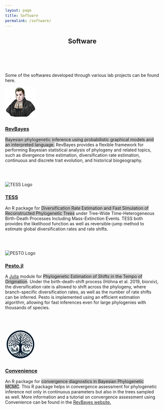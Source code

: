 ```yaml
---
layout: page
title: Software
permalink: /software/
---
```


<header class="page-header">
  <h2 class="page-title">Software</h2>
  <br>
</header>

<div class="center">

<p class="intro-text">
  Some of the softwares developed through various lab projects can be found here.
</p>

<div class="projects-container">

  <!-- RevBayes -->
  <div class="project">
    <img class="project-image floatleft" src="/assets/images/RevBayes_logo.png" alt="RevBayes Logo" style="width: 100px; height: auto;">
    <div class="project-content">
      <h3><a href="https://revbayes.github.io/" target="_blank"><strong>RevBayes</strong></a></h3>
      <p class="project-description">
        <span style="background-color: #CECECE">Bayesian phylogenetic inference using probabilistic graphical models and an interpreted language.</span>
        RevBayes provides a flexible framework for performing Bayesian statistical analysis of phylogeny and related topics, such as divergence time estimation, diversification rate estimation, continuous and discrete trait evolution, and historical biogeography.
      </p>
    </div>
  </div>

  <br><br>

  <!-- TESS -->
  <div class="project">
    <img class="project-image floatleft" src="/assets/images/TESS_logo.png" alt="TESS Logo" style="width: 10px; height: auto;">
    <div class="project-content">
      <h3><a href="https://cran.r-project.org/web/packages/TESS/" target="_blank"><strong>TESS</strong></a></h3>
      <p class="project-description">
        An R package for <span style="background-color: #CECECE">Diversification Rate Estimation and Fast Simulation of Reconstructed Phylogenetic Trees</span> under Tree-Wide Time-Heterogeneous Birth-Death Processes Including Mass-Extinction Events.
        TESS both provides the likelihood function as well as reversible-jump method to estimate global diversification rates and rate shifts.
      </p>
    </div>
  </div>

  <br><br>

  <!-- PESTO -->
  <div class="project">
    <img class="project-image floatleft" src="/assets/images/PESTO_logo.png" alt="PESTO Logo" style="width: 100px; height: auto;">
    <div class="project-content">
      <h3><a href="https://github.com/kopperud/Pesto.jl" target="_blank"><strong>Pesto.jl</strong></a></h3>
      <p class="project-description">
        A <a href="https://julialang.org/" target="_blank">Julia</a> module for <span style="background-color: #CECECE">Phylogenetic Estimation of Shifts in the Tempo of Origination</span>.
        Under the birth-death-shift process (Höhna et al. 2019, biorxiv), the diversification rate is allowed to shift across the phylogeny, where branch-specific diversification rates, as well as the number of rate shifts can be inferred.
        Pesto is implemented using an efficient estimation algorithm, allowing for fast inferences even for large phylogenies with thousands of species.
      </p>
    </div>
  </div>

  <br><br>

  <!-- Convenience -->
  <div class="project">
    <img class="project-image floatleft" src="/assets/images/convenience_1.jpg" alt="Convenience Logo" style="width: 100px; height: auto;">
    <div class="project-content">
      <h3><a href="https://github.com/lfabreti/convenience" target="_blank"><strong>Convenience</strong></a></h3>
      <p class="project-description">
        An R package for <span style="background-color: #CECECE">convergence diagnostics in Bayesian Phylogenetic MCMC</span>.
        This R package helps in convergence assessment for phylogenetic inference not only in continuous parameters but also in the trees sampled as well.
        More information and a tutorial on convergence assessment using Convenience can be found in the <a href="https://revbayes.github.io/tutorials/convergence" target="_blank">RevBayes website. </a>
      </p>
    </div>
  </div>
